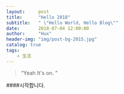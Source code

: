 ```yaml
---
layout:     post
title:      "Hello 2018"
subtitle:   " \"Hello World, Hello Blog\""
date:       2018-07-04 12:00:00
author:     "Hux"
header-img: "img/post-bg-2015.jpg"
catalog: true
tags:
    - 生活
---
```


> “Yeah It's on. ”


####시작합니다.

